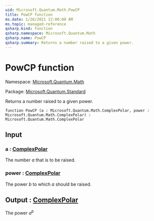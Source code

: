 ```yaml
---
uid: Microsoft.Quantum.Math.PowCP
title: PowCP function
ms.date: 1/26/2021 12:00:00 AM
ms.topic: managed-reference
qsharp.kind: function
qsharp.namespace: Microsoft.Quantum.Math
qsharp.name: PowCP
qsharp.summary: Returns a number raised to a given power.
---
```


# PowCP function

Namespace: [Microsoft.Quantum.Math](xref:Microsoft.Quantum.Math)

Package: [Microsoft.Quantum.Standard](https://nuget.org/packages/Microsoft.Quantum.Standard)


Returns a number raised to a given power.

```qsharp
function PowCP (a : Microsoft.Quantum.Math.ComplexPolar, power : Microsoft.Quantum.Math.ComplexPolar) : Microsoft.Quantum.Math.ComplexPolar
```


## Input

### a : [ComplexPolar](xref:Microsoft.Quantum.Math.ComplexPolar)

The number $a$ that is to be raised.


### power : [ComplexPolar](xref:Microsoft.Quantum.Math.ComplexPolar)

The power $b$ to which $a$ should be raised.



## Output : [ComplexPolar](xref:Microsoft.Quantum.Math.ComplexPolar)

The power $a^b$